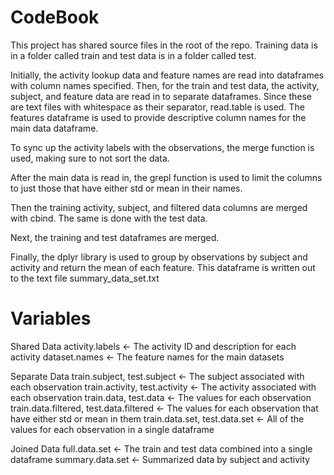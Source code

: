 # CodeBook
This project has shared source files in the root of the repo.
Training data is in a folder called train and test data is in a folder called test.

Initially, the activity lookup data and feature names are read into dataframes with column names specified.
Then, for the train and test data, the activity, subject, and feature data are read in to separate dataframes.
Since these are text files with whitespace as their separator, read.table is used.
The features dataframe is used to provide descriptive column names for the main data dataframe.

To sync up the activity labels with the observations, the merge function is used, making sure to not sort the data.

After the main data is read in, the grepl function is used to limit the columns to just those that have either std or mean in their names.

Then the training activity, subject, and filtered data columns are merged with cbind. The same is done with the test data.

Next, the training and test dataframes are merged.

Finally, the dplyr library is used to group by observations by subject and activity and return the mean of each feature. This dataframe is written out to the text file summary_data_set.txt

# Variables
Shared Data
activity.labels <- The activity ID and description for each activity
dataset.names <- The feature names for the main datasets

Separate Data
train.subject, test.subject <- The subject associated with each observation
train.activity, test.activity <- The activity associated with each observation
train.data, test.data <- The values for each observation
train.data.filtered, test.data.filtered <- The values for each observation that have either std or mean in them
train.data.set, test.data.set <- All of the values for each observation in a single dataframe

Joined Data
full.data.set <- The train and test data combined into a single dataframe
summary.data.set <- Summarized data by subject and activity
